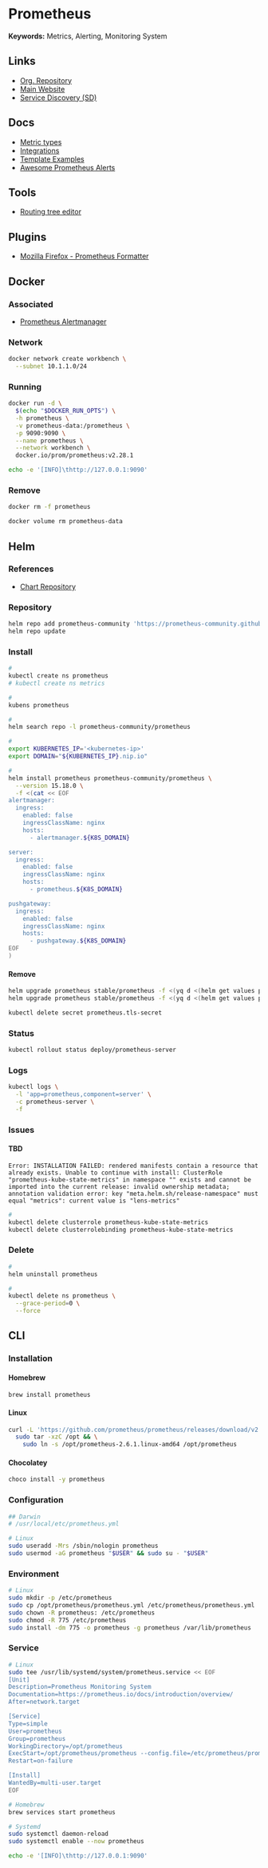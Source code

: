 # Prometheus

<!--
https://linkedin.com/learning/kubernetes-monitoring-with-prometheus/prometheus-monitoring-to-prevent-outages
https://github.com/jacksontj/promxy
-->

**Keywords:** Metrics, Alerting, Monitoring System

## Links

- [Org. Repository](https://github.com/prometheus)
- [Main Website](https://prometheus.io)
- [Service Discovery (SD)](https://github.com/prometheus/prometheus/tree/main/discovery)

## Docs

- [Metric types](https://prometheus.io/docs/concepts/metric_types/)
- [Integrations](https://prometheus.io/docs/operating/integrations/)
- [Template Examples](https://prometheus.io/docs/prometheus/latest/configuration/template_examples/)
- [Awesome Prometheus Alerts](https://awesome-prometheus-alerts.grep.to/rules.html)

## Tools

- [Routing tree editor](https://prometheus.io/webtools/alerting/routing-tree-editor/)

## Plugins

- [Mozilla Firefox - Prometheus Formatter](https://addons.mozilla.org/en-US/firefox/addon/prometheus-formatter/)

## Docker

### Associated

- [Prometheus Alertmanager](/prometheus/prometheus-alertmanager.md)

### Network

```sh
docker network create workbench \
  --subnet 10.1.1.0/24
```

### Running

```sh
docker run -d \
  $(echo "$DOCKER_RUN_OPTS") \
  -h prometheus \
  -v prometheus-data:/prometheus \
  -p 9090:9090 \
  --name prometheus \
  --network workbench \
  docker.io/prom/prometheus:v2.28.1
```

```sh
echo -e '[INFO]\thttp://127.0.0.1:9090'
```

### Remove

```sh
docker rm -f prometheus

docker volume rm prometheus-data
```

## Helm

### References

- [Chart Repository](https://github.com/prometheus-community/helm-charts/tree/main/charts/prometheus)

### Repository

```sh
helm repo add prometheus-community 'https://prometheus-community.github.io/helm-charts'
helm repo update
```

### Install

```sh
#
kubectl create ns prometheus
# kubectl create ns metrics

#
kubens prometheus

#
helm search repo -l prometheus-community/prometheus

#
export KUBERNETES_IP='<kubernetes-ip>'
export DOMAIN="${KUBERNETES_IP}.nip.io"

#
helm install prometheus prometheus-community/prometheus \
  --version 15.18.0 \
  -f <(cat << EOF
alertmanager:
  ingress:
    enabled: false
    ingressClassName: nginx
    hosts:
      - alertmanager.${K8S_DOMAIN}

server:
  ingress:
    enabled: false
    ingressClassName: nginx
    hosts:
      - prometheus.${K8S_DOMAIN}

pushgateway:
  ingress:
    enabled: false
    ingressClassName: nginx
    hosts:
      - pushgateway.${K8S_DOMAIN}
EOF
)
```

#### Remove

```sh
helm upgrade prometheus stable/prometheus -f <(yq d <(helm get values prometheus) alertmanager.ingress.tls)
helm upgrade prometheus stable/prometheus -f <(yq d <(helm get values prometheus) server.ingress.tls)

kubectl delete secret prometheus.tls-secret
```

### Status

```sh
kubectl rollout status deploy/prometheus-server
```

### Logs

```sh
kubectl logs \
  -l 'app=prometheus,component=server' \
  -c prometheus-server \
  -f
```

### Issues

#### TBD

```log
Error: INSTALLATION FAILED: rendered manifests contain a resource that already exists. Unable to continue with install: ClusterRole "prometheus-kube-state-metrics" in namespace "" exists and cannot be imported into the current release: invalid ownership metadata; annotation validation error: key "meta.helm.sh/release-namespace" must equal "metrics": current value is "lens-metrics"
```

```sh
#
kubectl delete clusterrole prometheus-kube-state-metrics
kubectl delete clusterrolebinding prometheus-kube-state-metrics
```

### Delete

```sh
#
helm uninstall prometheus

#
kubectl delete ns prometheus \
  --grace-period=0 \
  --force
```

## CLI

### Installation

#### Homebrew

```sh
brew install prometheus
```

#### Linux

```sh
curl -L 'https://github.com/prometheus/prometheus/releases/download/v2.10.0/prometheus-2.10.0.linux-amd64.tar.gz' | \
  sudo tar -xzC /opt && \
    sudo ln -s /opt/prometheus-2.6.1.linux-amd64 /opt/prometheus
```

#### Chocolatey

```sh
choco install -y prometheus
```

### Configuration

```sh
## Darwin
# /usr/local/etc/prometheus.yml

# Linux
sudo useradd -Mrs /sbin/nologin prometheus
sudo usermod -aG prometheus "$USER" && sudo su - "$USER"
```

### Environment

```sh
# Linux
sudo mkdir -p /etc/prometheus
sudo cp /opt/prometheus/prometheus.yml /etc/prometheus/prometheus.yml
sudo chown -R prometheus: /etc/prometheus
sudo chmod -R 775 /etc/prometheus
sudo install -dm 775 -o prometheus -g prometheus /var/lib/prometheus
```

### Service

```sh
# Linux
sudo tee /usr/lib/systemd/system/prometheus.service << EOF
[Unit]
Description=Prometheus Monitoring System
Documentation=https://prometheus.io/docs/introduction/overview/
After=network.target

[Service]
Type=simple
User=prometheus
Group=prometheus
WorkingDirectory=/opt/prometheus
ExecStart=/opt/prometheus/prometheus --config.file=/etc/prometheus/prometheus.yml --storage.tsdb.path=/var/lib/prometheus
Restart=on-failure

[Install]
WantedBy=multi-user.target
EOF
```

```sh
# Homebrew
brew services start prometheus

# Systemd
sudo systemctl daemon-reload
sudo systemctl enable --now prometheus
```

```sh
echo -e '[INFO]\thttp://127.0.0.1:9090'
```
